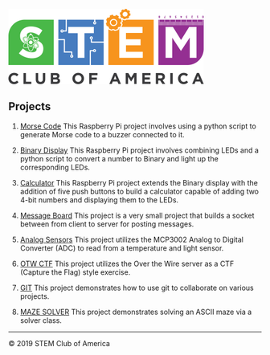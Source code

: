 ![SCOA](https://github.com/stem-club-of-america/SCOA/blob/master/images/SCOA_Logo_Small.png)

## Projects
1. [Morse Code](./morse_code/)
    This Raspberry Pi project involves using a python script to generate Morse code to a buzzer connected to it.

2. [Binary Display](./binary_display/)
    This Raspberry Pi project involves combining LEDs and a python script to convert a number to Binary and light up the corresponding LEDs.

3. [Calculator](./calculator/)
    This Raspberry Pi project extends the Binary display with the addition of five push buttons to build a calculator capable of adding two 4-bit numbers and displaying them to the LEDs.

4. [Message Board](./message_board/)
    This project is a very small project that builds a socket between from client to server for posting  messages.

5. [Analog Sensors](./analog_sensors/)
    This project utilizes the MCP3002 Analog to Digital Converter (ADC) to read from a temperature and light sensor.

6. [OTW CTF](./otw_ctf/)
    This project utilizes the Over the Wire server as a CTF (Capture the Flag) style exercise.

7. [GIT](./git/)
    This project demonstrates how to use git to collaborate on various projects.

8. [MAZE SOLVER](./maze_solver/)
    This project demonstrates solving an ASCII maze via a solver class.

---
:copyright: 2019 STEM Club of America
